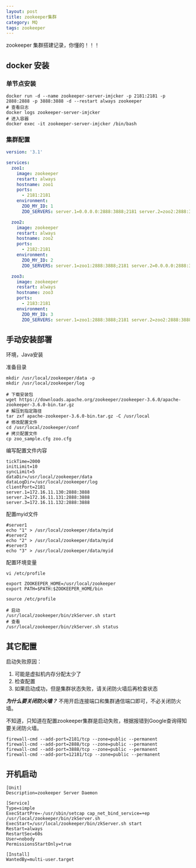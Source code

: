 ```yaml
---
layout: post
title: zookeeper集群
category: MQ
tags: zookeeper
---
```

zookeeper 集群搭建记录，你懂的！！！

## docker 安装

### 单节点安装

```shell
docker run -d --name zookeeper-server-imjcker -p 2181:2181 -p 2888:2888 -p 3888:3888 -d --restart always zookeeper
# 查看日志
docker logs zookeeper-server-imjcker
# 进入容器
docker exec -it zookeeper-server-imjcker /bin/bash
```

### 集群配置

```yaml
version: '3.1'

services:
  zoo1:
    image: zookeeper
    restart: always
    hostname: zoo1
    ports:
      - 2181:2181
    environment:
      ZOO_MY_ID: 1
      ZOO_SERVERS: server.1=0.0.0.0:2888:3888;2181 server.2=zoo2:2888:3888;2181 server.3=zoo3:2888:3888;2181

  zoo2:
    image: zookeeper
    restart: always
    hostname: zoo2
    ports:
      - 2182:2181
    environment:
      ZOO_MY_ID: 2
      ZOO_SERVERS: server.1=zoo1:2888:3888;2181 server.2=0.0.0.0:2888:3888;2181 server.3=zoo3:2888:3888;2181

  zoo3:
    image: zookeeper
    restart: always
    hostname: zoo3
    ports:
      - 2183:2181
    environment:
      ZOO_MY_ID: 3
      ZOO_SERVERS: server.1=zoo1:2888:3888;2181 server.2=zoo2:2888:3888;2181 server.3=0.0.0.0:2888:3888;2181
```



## 手动安装部署

环境，Java安装

准备目录

```shell
mkdir /usr/local/zookeeper/data -p
mkdir /usr/local/zookeeper/log
```

```shell
# 下载安装包
wget https://downloads.apache.org/zookeeper/zookeeper-3.6.0/apache-zookeeper-3.6.0-bin.tar.gz
# 解压到指定路径
tar zxf apache-zookeeper-3.6.0-bin.tar.gz -C /usr/local
# 修改配置文件
cd /usr/local/zookeeper/conf
# 拷贝配置文件
cp zoo_sample.cfg zoo.cfg
```



编写配置文件内容

```shell
tickTime=2000
initLimit=10
syncLimit=5
dataDir=/usr/local/zookeeper/data
dataLogDir=/usr/local/zookeeper/log
clientPort=2181
server.1=172.16.11.130:2888:3888
server.2=172.16.11.131:2888:3888
server.3=172.16.11.132:2888:3888
```

配置myid文件

```shell
#server1
echo "1" > /usr/local/zookeeper/data/myid
#server2
echo "2" > /usr/local/zookeeper/data/myid
#server3
echo "3" > /usr/local/zookeeper/data/myid
```

配置环境变量

```shell
vi /etc/profile

export ZOOKEEPER_HOME=/usr/local/zookeeper
export PATH=$PATH:$ZOOKEEPER_HOME/bin

source /etc/profile
```



```shell
# 启动
/usr/local/zookeeper/bin/zkServer.sh start
# 查看
/usr/local/zookeeper/bin/zkServer.sh status
```





## 其它配置

启动失败原因：

1. 可能是虚拟机内存分配太少了
2. 检查配置
3. 如果启动成功，但是集群状态失败，请关闭防火墙后再检查状态

***为什么要关闭防火墙？*** 不用开启连接端口和集群通信端口即可，不必关闭防火墙。

不知道，只知道在配置zookeeper集群是启动失败，根据报错到Google查询得知要关闭防火墙。

```shell
firewall-cmd --add-port=2181/tcp --zone=public --permanent
firewall-cmd --add-port=2888/tcp --zone=public --permanent
firewall-cmd --add-port=3888/tcp --zone=public --permanent
firewall-cmd --add-port=12181/tcp --zone=public --permanent
```



## 开机启动

```shell
[Unit]
Description=zookeeper Server Daemon

[Service]
Type=simple
ExecStartPre=-/usr/sbin/setcap cap_net_bind_service=+ep /usr/local/zookeeper/bin/zkServer.sh
ExecStart=/usr/local/zookeeper/bin/zkServer.sh start
Restart=always
RestartSec=60s
User=nobody
PermissionsStartOnly=true

[Install]
WantedBy=multi-user.target
```

